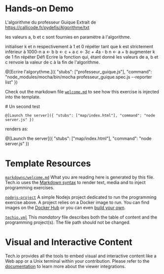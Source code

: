# Hands-on Demo

L'algorithme du professeur Guique
Extrait de https://callicode.fr/pydefis/Algorithme/txt

les valeurs a, b et c sont fournies en paramètre à l'algorithme.

initialiser k et n respectivement à 1 et 0
répéter tant que k est strictement inférieur à 1000-n
a <- b
b <- c + a
c <- 3*c + 4*a - b
n <- a + b
augmenter k de 1 
fin répéter
Défi
Ecrire la fonction qui, étant donné les valeurs de a, b et c renvoie la valeur de c à la fin de l'algorithme.

@[Ecrire l'algorythme.]({ "stubs": ["professeur_guique.js"], "command": "node_modules/mocha/bin/mocha professeur_guique.spec.js --reporter list" })

Check out the markdown file [`welcome.md`](https://github.com/TechDotIO/nodejs-template/blob/master/markdowns/welcome.md) to see how this exercise is injected into the template.

# Un second test
```
@[Launch the server]({ "stubs": ["map/index.html"], "command": "node server.js" })
```

renders as:

@[Launch the server]({ "stubs": ["map/index.html"], "command": "node server.js" })


# Template Resources

[`markdowns/welcome.md`](https://github.com/TechDotIO/nodejs-template/blob/master/markdowns/welcome.md)
What you are reading here is generated by this file. Tech.io uses the [Markdown syntax](https://tech.io/doc/reference-markdowns) to render text, media and to inject programming exercises.

[`nodejs-project`](https://github.com/TechDotIO/nodejs-template/tree/master/nodejs-project)
A simple Nodejs project dedicated to run the programming exercise above. A project relies on a Docker image to run. You can find images on the [Docker Hub](https://hub.docker.com/explore/) or you can even [build your own](https://tech.io/doc/reference-runner).

[`techio.yml`](https://github.com/TechDotIO/nodejs-template/blob/master/techio.yml)
This _mandatory_ file describes both the table of content and the programming project(s). The file path should not be changed.

# Visual and Interactive Content

Tech.io provides all the tools to embed visual and interactive content like a Web app or a Unix terminal within your contribution. Please refer to the [documentation](https://tech.io/doc) to learn more about the viewer integrations.
